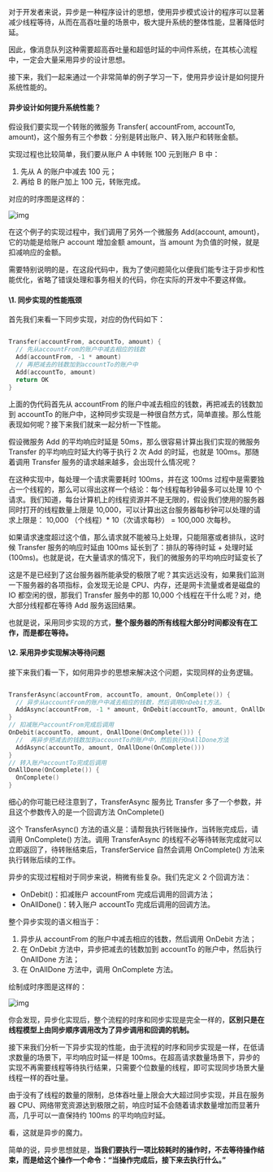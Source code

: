 对于开发者来说，异步是一种程序设计的思想，使用异步模式设计的程序可以显著减少线程等待，从而在高吞吐量的场景中，极大提升系统的整体性能，显著降低时延。

因此，像消息队列这种需要超高吞吐量和超低时延的中间件系统，在其核心流程中，一定会大量采用异步的设计思想。

接下来，我们一起来通过一个非常简单的例子学习一下，使用异步设计是如何提升系统性能的。

#### 异步设计如何提升系统性能？

假设我们要实现一个转账的微服务 Transfer( accountFrom, accountTo, amount)，这个服务有三个参数：分别是转出账户、转入账户和转账金额。

实现过程也比较简单，我们要从账户 A 中转账 100 元到账户 B 中：

1. 先从 A 的账户中减去 100 元；
2. 再给 B 的账户加上 100 元，转账完成。

对应的时序图是这样的：

![img](https://static001.geekbang.org/resource/image/3f/58/3f7faf335a9e6c3009902d85b71d3058.jpg)

在这个例子的实现过程中，我们调用了另外一个微服务 Add(account, amount)，它的功能是给账户 account 增加金额 amount，当 amount 为负值的时候，就是扣减响应的金额。

需要特别说明的是，在这段代码中，我为了使问题简化以便我们能专注于异步和性能优化，省略了错误处理和事务相关的代码，你在实际的开发中不要这样做。

#### \1. 同步实现的性能瓶颈

首先我们来看一下同步实现，对应的伪代码如下：

```c++

Transfer(accountFrom, accountTo, amount) {
  // 先从accountFrom的账户中减去相应的钱数
  Add(accountFrom, -1 * amount)
  // 再把减去的钱数加到accountTo的账户中
  Add(accountTo, amount)
  return OK
}
```

上面的伪代码首先从 accountFrom 的账户中减去相应的钱数，再把减去的钱数加到 accountTo 的账户中，这种同步实现是一种很自然方式，简单直接。那么性能表现如何呢？接下来我们就来一起分析一下性能。

假设微服务 Add 的平均响应时延是 50ms，那么很容易计算出我们实现的微服务 Transfer 的平均响应时延大约等于执行 2 次 Add 的时延，也就是 100ms。那随着调用 Transfer 服务的请求越来越多，会出现什么情况呢？

在这种实现中，每处理一个请求需要耗时 100ms，并在这 100ms 过程中是需要独占一个线程的，那么可以得出这样一个结论：每个线程每秒钟最多可以处理 10 个请求。我们知道，每台计算机上的线程资源并不是无限的，假设我们使用的服务器同时打开的线程数量上限是 10,000，可以计算出这台服务器每秒钟可以处理的请求上限是： 10,000 （个线程）* 10（次请求每秒） = 100,000 次每秒。

如果请求速度超过这个值，那么请求就不能被马上处理，只能阻塞或者排队，这时候 Transfer 服务的响应时延由 100ms 延长到了：排队的等待时延 + 处理时延 (100ms)。也就是说，在大量请求的情况下，我们的微服务的平均响应时延变长了

这是不是已经到了这台服务器所能承受的极限了呢？其实远远没有，如果我们监测一下服务器的各项指标，会发现无论是 CPU、内存，还是网卡流量或者是磁盘的 IO 都空闲的很，那我们 Transfer 服务中的那 10,000 个线程在干什么呢？对，绝大部分线程都在等待 Add 服务返回结果。

也就是说，采用同步实现的方式，**整个服务器的所有线程大部分时间都没有在工作，而是都在等待。**

#### \2. 采用异步实现解决等待问题

接下来我们看一下，如何用异步的思想来解决这个问题，实现同样的业务逻辑。

```c++

TransferAsync(accountFrom, accountTo, amount, OnComplete()) {
  // 异步从accountFrom的账户中减去相应的钱数，然后调用OnDebit方法。
  AddAsync(accountFrom, -1 * amount, OnDebit(accountTo, amount, OnAllDone(OnComplete())))
}
// 扣减账户accountFrom完成后调用
OnDebit(accountTo, amount, OnAllDone(OnComplete())) {
  //  再异步把减去的钱数加到accountTo的账户中，然后执行OnAllDone方法
  AddAsync(accountTo, amount, OnAllDone(OnComplete()))
}
// 转入账户accountTo完成后调用
OnAllDone(OnComplete()) {
  OnComplete()
}
```

细心的你可能已经注意到了，TransferAsync 服务比 Transfer 多了一个参数，并且这个参数传入的是一个回调方法 OnComplete()

这个 TransferAsync() 方法的语义是：请帮我执行转账操作，当转账完成后，请调用 OnComplete() 方法。调用 TransferAsync 的线程不必等待转账完成就可以立即返回了，待转账结束后，TransferService 自然会调用 OnComplete() 方法来执行转账后续的工作。

异步的实现过程相对于同步来说，稍微有些复杂。我们先定义 2 个回调方法：

* OnDebit()：扣减账户 accountFrom 完成后调用的回调方法；
* OnAllDone()：转入账户 accountTo 完成后调用的回调方法。

整个异步实现的语义相当于：

1. 异步从 accountFrom 的账户中减去相应的钱数，然后调用 OnDebit 方法；
2. 在 OnDebit 方法中，异步把减去的钱数加到 accountTo 的账户中，然后执行 OnAllDone 方法；
3. 在 OnAllDone 方法中，调用 OnComplete 方法。

绘制成时序图是这样的：

![img](https://static001.geekbang.org/resource/image/38/0d/38ab8de8fbfaf4cd4b34fbd9ddd3360d.jpg)

你会发现，异步化实现后，整个流程的时序和同步实现是完全一样的，**区别只是在线程模型上由同步顺序调用改为了异步调用和回调的机制。**

接下来我们分析一下异步实现的性能，由于流程的时序和同步实现是一样，在低请求数量的场景下，平均响应时延一样是 100ms。在超高请求数量场景下，异步的实现不再需要线程等待执行结果，只需要个位数量的线程，即可实现同步场景大量线程一样的吞吐量。

由于没有了线程的数量的限制，总体吞吐量上限会大大超过同步实现，并且在服务器 CPU、网络带宽资源达到极限之前，响应时延不会随着请求数量增加而显著升高，几乎可以一直保持约 100ms 的平均响应时延。

看，这就是异步的魔力。

简单的说，异步思想就是，**当我们要执行一项比较耗时的操作时，不去等待操作结束，而是给这个操作一个命令：“当操作完成后，接下来去执行什么。”**